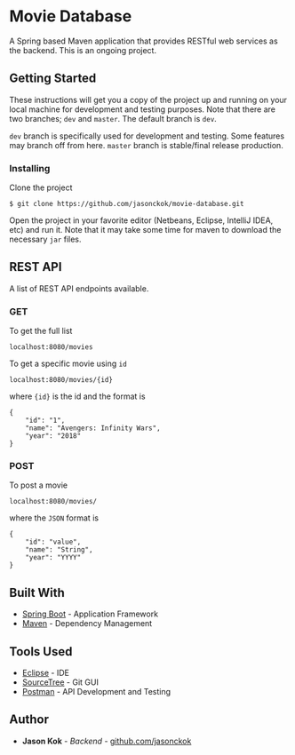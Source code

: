 # Movie Database

A Spring based Maven application that provides RESTful web services as the backend.
This is an ongoing project.

## Getting Started

These instructions will get you a copy of the project up and running on your local machine for development and testing purposes. Note that there are two branches; ```dev``` and ```master```. The default branch is ```dev```.

```dev``` branch is specifically used for development and testing. Some features may branch off from here.
```master``` branch is stable/final release production.

### Installing

Clone the project

```
$ git clone https://github.com/jasonckok/movie-database.git
```

Open the project in your favorite editor (Netbeans, Eclipse, IntelliJ IDEA, etc) and run it. Note that it may take some time for maven to download the necessary ```jar``` files.

## REST API

A list of REST API endpoints available.

### GET

To get the full list
```
localhost:8080/movies
```
To get a specific movie using ```id```
```
localhost:8080/movies/{id}
```
where ```{id}``` is the id and the format is
```
{
    "id": "1",
    "name": "Avengers: Infinity Wars",
    "year": "2018"
}
```

### POST
To post a movie
```
localhost:8080/movies/
```
where the ``JSON`` format is
```
{
    "id": "value",
    "name": "String",
    "year": "YYYY"
}
```

## Built With

* [Spring Boot](https://spring.io/) - Application Framework
* [Maven](https://maven.apache.org/) - Dependency Management

## Tools Used

* [Eclipse](https://www.eclipse.org/) - IDE
* [SourceTree](https://www.sourcetreeapp.com/) - Git GUI
* [Postman](https://www.getpostman.com/) - API Development and Testing

## Author

* **Jason Kok** - *Backend* - [github.com/jasonckok](https://github.com/jasonckok)
